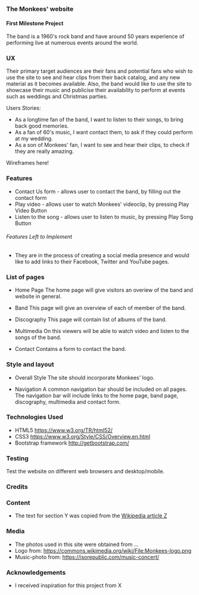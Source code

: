 ### The Monkees' website
#### First Milestone Project

The band is a 1960's rock band and have around 50 years experience of performing live at numerous events around the world.

### UX
Their primary target audiences are their fans and potential fans who wish to use the site to see and hear clips from their back catalog, and any new material as it becomes available.
Also, the band would like to use the site to showcase their music and publicise their availability to perform at events such as weddings and Christmas parties.

Users Stories:
- As a longtime fan of the band, I want to listen to their songs, to bring back good memories.
- As a fan of 60's music, I want contact them, to ask if they could perform at my wedding.
- As a son of Monkees' fan, I want to see and hear their clips, to check if they are really amazing.

Wireframes here!

### Features
- Contact Us form - allows user to contact the band, by filling out the contact form
- Play video - allows user to watch Monkees' videoclip, by pressing Play Video Button
- Listen to the song - allows user to listen to music, by pressing Play Song Button


###### Features Left to Implement
-  They are in the process of creating a social media presence and would like to add links to their Facebook, Twitter and YouTube pages.


### List of pages
- Home Page
The home page will give visitors an overiew of the band and website in general.

- Band
This page will give an overview of each of member of the band.

- Discography
This page will contain list of albums of the band.

- Multimedia
On this viewers will be able to watch video and listen to the songs of the band.

- Contact
Contains a form to contact the band.


### Style and layout
- Overall Style
The site should incorporate Monkees' logo.

- Navigation
A common navigation bar should be included on all pages. The navigation bar will include links to the home page, band page, discography, multimedia and contact form.



### Technologies Used
- HTML5 https://www.w3.org/TR/html52/
- CSS3 https://www.w3.org/Style/CSS/Overview.en.html
- Bootstrap framework  http://getbootstrap.com/

### Testing
Test the website on different web browsers and desktop/mobile.




### Credits

### Content
- The text for section Y was copied from the [Wikipedia article Z](https://en.wikipedia.org/wiki/Z)

### Media
- The photos used in this site were obtained from …
- Logo  from: https://commons.wikimedia.org/wiki/File:Monkees-logo.png
- Music-photo from: https://isorepublic.com/music-concert/

### Acknowledgements

- I received inspiration for this project from X
